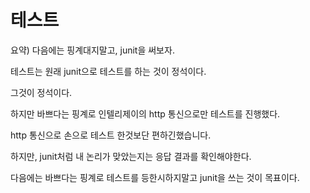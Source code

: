 # 테스트

요약) 다음에는 핑계대지말고,  junit을 써보자.



테스트는 원래 junit으로 테스트를 하는 것이 정석이다. 

그것이 정석이다.

하지만 바쁘다는 핑계로 인텔리제이의 http 통신으로만 테스트를 진행했다.

http 통신으로 손으로 테스트 한것보단 편하긴했습니다.

하지만,  junit처럼 내 논리가 맞았는지는 응답 결과를 확인해야한다.



다음에는 바쁘다는 핑계로 테스트를 등한시하지말고 junit을 쓰는 것이 목표이다.


